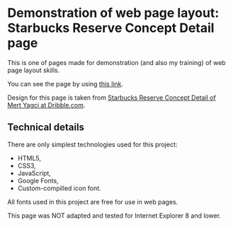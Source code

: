 # Demonstration of web page layout: Starbucks Reserve Concept Detail page

This is one of pages made for demonstration (and also my training) of web page
layout skills.

You can see the page by using [this
link](https://raw.githack.com/alexandersolovyov/WebLayoutDemo--starbucks_reserve_concept_detail/master/index.html).

Design for this page is taken from
[Starbucks Reserve Concept Detail of Mert Yagci at
Dribble.com](https://dribbble.com/shots/5396495-Starbucks-Reserve-Concept-Detail-Page?utm_source=Clipboard_Shot&utm_campaign=mertyagci&utm_content=Starbucks%20Reserve%20Concept%20Detail%20Page&utm_medium=Social_Share).

## Technical details

There are only simplest technologies used for this project:

- HTML5,
- CSS3,
- JavaScript,
- Google Fonts,
- Custom-compilled icon font.

All fonts used in this project are free for use in web pages.

This page was NOT adapted and tested for Internet Explorer 8 and lower.
